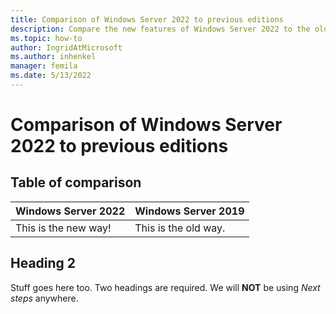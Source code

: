 ```yaml
---
title: Comparison of Windows Server 2022 to previous editions
description: Compare the new features of Windows Server 2022 to the older versions.
ms.topic: how-to
author: IngridAtMicrosoft
ms.author: inhenkel
manager: femila
ms.date: 5/13/2022
---
```


<!--Need to check the UCM taxonomy for the correct metadata -->

# Comparison of Windows Server 2022 to previous editions

## Table of comparison

| Windows Server 2022 | Windows Server 2019 |
| --- | --- |
| This is the new way! | This is the old way. |

## Heading 2

Stuff goes here too.  Two headings are required. We will **NOT** be using *Next steps* anywhere.

